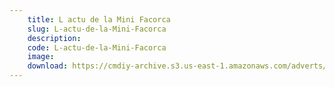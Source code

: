 ```yaml
---
    title: L actu de la Mini Facorca
    slug: L-actu-de-la-Mini-Facorca
    description:
    code: L-actu-de-la-Mini-Facorca
    image:
    download: https://cmdiy-archive.s3.us-east-1.amazonaws.com/adverts/documents/L+actu+de+la+Mini+Facorca.pdf
---
```

<!-- Content of the page -->

##
        